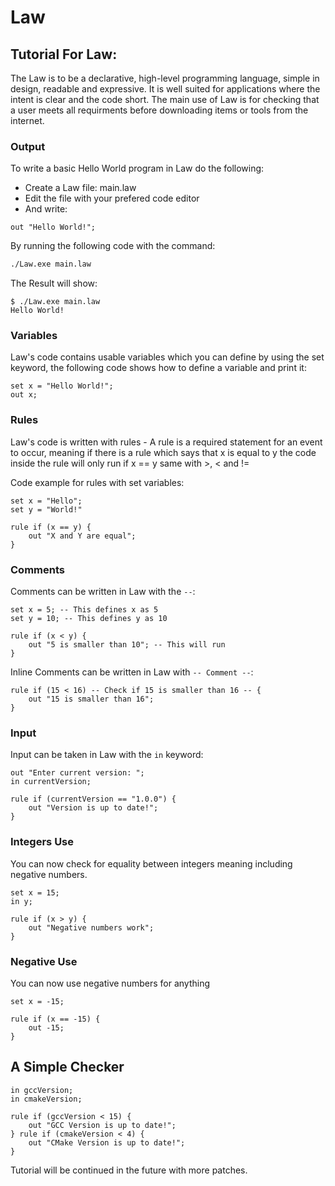 # Law

## Tutorial For Law:
The Law is to be a declarative, high-level programming language, simple in design, readable and expressive. It is well suited for applications where the intent is clear and the code short. The main use of Law is for checking that a user meets all requirments before downloading items or tools from the internet. 

### Output
To write a basic Hello World program in Law do the following:
- Create a Law file: main.law
- Edit the file with your prefered code editor
- And write:
```law
out "Hello World!";
```
By running the following code with the command:
```bash
./Law.exe main.law
```
The Result will show:
```
$ ./Law.exe main.law
Hello World!

```
### Variables
Law's code contains usable variables which you can define by using the set keyword, the following code shows how to define a variable and print it:
```law
set x = "Hello World!";
out x;
```

### Rules
Law's code is written with rules - A rule is a required statement for an event to occur, meaning if there is a rule which says that x is equal to y the code inside the rule will only run if x == y same with >, < and !=

Code example for rules with set variables:
```law
set x = "Hello";
set y = "World!"

rule if (x == y) {
    out "X and Y are equal";
}
```

### Comments
Comments can be written in Law with the `--`:
```law
set x = 5; -- This defines x as 5
set y = 10; -- This defines y as 10

rule if (x < y) {
    out "5 is smaller than 10"; -- This will run
}
```
Inline Comments can be written in Law with `-- Comment --`:
```law
rule if (15 < 16) -- Check if 15 is smaller than 16 -- {
    out "15 is smaller than 16";
}
```

### Input
Input can be taken in Law with the `in` keyword:
```law
out "Enter current version: ";
in currentVersion;

rule if (currentVersion == "1.0.0") {
    out "Version is up to date!";
}
```

### Integers Use

You can now check for equality between integers meaning including negative numbers.
```law
set x = 15;
in y;

rule if (x > y) {
    out "Negative numbers work";
}
```

### Negative Use

You can now use negative numbers for anything
```law
set x = -15;

rule if (x == -15) {
    out -15;
}
```

## A Simple Checker
```law
in gccVersion;
in cmakeVersion;

rule if (gccVersion < 15) {
    out "GCC Version is up to date!";
} rule if (cmakeVersion < 4) {
    out "CMake Version is up to date!";
}
```

Tutorial will be continued in the future with more patches.

